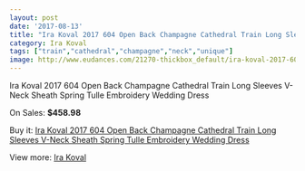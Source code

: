 ```yaml
---
layout: post
date: '2017-08-13'
title: "Ira Koval 2017 604 Open Back Champagne Cathedral Train Long Sleeves V-Neck Sheath Spring Tulle Embroidery Wedding Dress"
category: Ira Koval
tags: ["train","cathedral","champagne","neck","unique"]
image: http://www.eudances.com/21270-thickbox_default/ira-koval-2017-604-open-back-champagne-cathedral-train-long-sleeves-v-neck-sheath-spring-tulle-embroidery-wedding-dress.jpg
---
```

Ira Koval 2017 604 Open Back Champagne Cathedral Train Long Sleeves V-Neck Sheath Spring Tulle Embroidery Wedding Dress

On Sales: **$458.98**
<a href="https://www.eudances.com/en/ira-koval/6490-ira-koval-2017-604-open-back-champagne-cathedral-train-long-sleeves-v-neck-sheath-spring-tulle-embroidery-wedding-dress.html"><amp-img layout="responsive" width="600" height="600" src="//www.eudances.com/21270-thickbox_default/ira-koval-2017-604-open-back-champagne-cathedral-train-long-sleeves-v-neck-sheath-spring-tulle-embroidery-wedding-dress.jpg" alt="Ira Koval 2017 604 Open Back Champagne Cathedral Train Long Sleeves V-Neck Sheath Spring Tulle Embroidery Wedding Dress 0" /></a>
<a href="https://www.eudances.com/en/ira-koval/6490-ira-koval-2017-604-open-back-champagne-cathedral-train-long-sleeves-v-neck-sheath-spring-tulle-embroidery-wedding-dress.html"><amp-img layout="responsive" width="600" height="600" src="//www.eudances.com/21273-thickbox_default/ira-koval-2017-604-open-back-champagne-cathedral-train-long-sleeves-v-neck-sheath-spring-tulle-embroidery-wedding-dress.jpg" alt="Ira Koval 2017 604 Open Back Champagne Cathedral Train Long Sleeves V-Neck Sheath Spring Tulle Embroidery Wedding Dress 1" /></a>
<a href="https://www.eudances.com/en/ira-koval/6490-ira-koval-2017-604-open-back-champagne-cathedral-train-long-sleeves-v-neck-sheath-spring-tulle-embroidery-wedding-dress.html"><amp-img layout="responsive" width="600" height="600" src="//www.eudances.com/21272-thickbox_default/ira-koval-2017-604-open-back-champagne-cathedral-train-long-sleeves-v-neck-sheath-spring-tulle-embroidery-wedding-dress.jpg" alt="Ira Koval 2017 604 Open Back Champagne Cathedral Train Long Sleeves V-Neck Sheath Spring Tulle Embroidery Wedding Dress 2" /></a>
<a href="https://www.eudances.com/en/ira-koval/6490-ira-koval-2017-604-open-back-champagne-cathedral-train-long-sleeves-v-neck-sheath-spring-tulle-embroidery-wedding-dress.html"><amp-img layout="responsive" width="600" height="600" src="//www.eudances.com/21271-thickbox_default/ira-koval-2017-604-open-back-champagne-cathedral-train-long-sleeves-v-neck-sheath-spring-tulle-embroidery-wedding-dress.jpg" alt="Ira Koval 2017 604 Open Back Champagne Cathedral Train Long Sleeves V-Neck Sheath Spring Tulle Embroidery Wedding Dress 3" /></a>

Buy it: [Ira Koval 2017 604 Open Back Champagne Cathedral Train Long Sleeves V-Neck Sheath Spring Tulle Embroidery Wedding Dress](https://www.eudances.com/en/ira-koval/6490-ira-koval-2017-604-open-back-champagne-cathedral-train-long-sleeves-v-neck-sheath-spring-tulle-embroidery-wedding-dress.html "Ira Koval 2017 604 Open Back Champagne Cathedral Train Long Sleeves V-Neck Sheath Spring Tulle Embroidery Wedding Dress")

View more: [Ira Koval](https://www.eudances.com/en/104-ira-koval "Ira Koval")